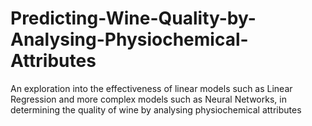 # Predicting-Wine-Quality-by-Analysing-Physiochemical-Attributes
An exploration into the effectiveness of linear models such as Linear Regression and more complex models such as Neural Networks, in determining the quality of wine by analysing physiochemical attributes
